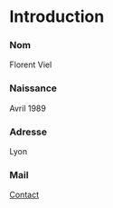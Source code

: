 # Introduction

### Nom

Florent Viel

### Naissance

Avril 1989

### Adresse

Lyon

### Mail

<a href="#contact" data-toggle="modal" data-target="#contact">Contact</a>
